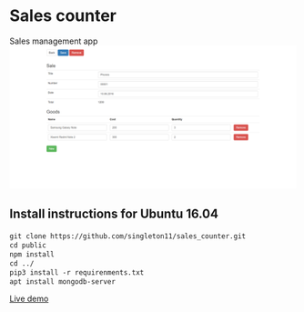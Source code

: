 # Sales counter
Sales management app
![Sales counter screenshot](screenshot/screenshot.png)
## Install instructions for Ubuntu 16.04
```{r, engine='bash', count_lines}
git clone https://github.com/singleton11/sales_counter.git
cd public
npm install
cd ../
pip3 install -r requirenments.txt
apt install mongodb-server
```

[Live demo](http://sales.songleton.com/)